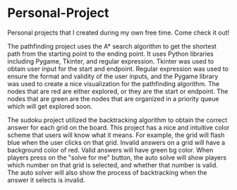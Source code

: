 # Personal-Project
Personal projects that I created during my own free time. Come check it out!

The pathfinding project uses the A* search algorithm to get the shortest path from the starting point to the ending point.
It uses Python libraries including Pygame, Tkinter, and regular expression. Tkinter was used to obtain user input for the 
start and endpoint. Regular expression was used to ensure the format and validity of the user inputs, and the Pygame library
was used to create a nice visualization for the pathfinding algorithm. 
The nodes that are red are either explored, or they are the start or endpoint. The nodes that are green are the nodes that are organized
in a priority queue which will get explored soon. 


The sudoku project utilized the backtracking algorithm to obtain the correct answer for each grid on the board. This project has a nice 
and intuitive color scheme that users will know what it means. For example, the grid will flash blue when the user clicks on that grid. Invalid 
answers on a grid will have a background color of red. Valid answers will have green bg color. When players press on the "solve for me" button, 
the auto solve will show players which number on that grid is selected, and whether that number is valid. The auto solver will also show the process
of backtracking when the answer it selects is invalid. 
